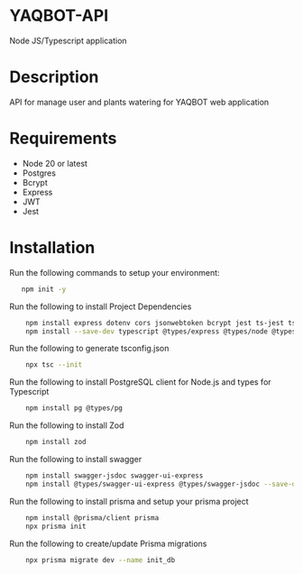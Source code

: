 # YAQBOT-API

Node JS/Typescript application

# Description

API for manage user and plants watering for YAQBOT web application

# Requirements

- Node 20 or latest
- Postgres
- Bcrypt
- Express
- JWT
- Jest

# Installation

Run the following commands to setup your environment:

```bash
   npm init -y
```

Run the following to install Project Dependencies

```bash
    npm install express dotenv cors jsonwebtoken bcrypt jest ts-jest ts-node
    npm install --save-dev typescript @types/express @types/node @types/cors nodemon   @types/jsonwebtoken @types/bcrypt @types/jest supertest @types/supertest
```

Run the following to generate tsconfig.json

```bash
    npx tsc --init
```

Run the following to install PostgreSQL client for Node.js and types for Typescript

```bash
    npm install pg @types/pg
```

Run the following to install Zod

```bash
    npm install zod
```

Run the following to install swagger

```bash
    npm install swagger-jsdoc swagger-ui-express
    npm install @types/swagger-ui-express @types/swagger-jsdoc --save-dev
```

Run the following to install prisma and setup your prisma project

```bash
    npm install @prisma/client prisma
    npx prisma init
```

Run the following to create/update Prisma migrations

```bash
    npx prisma migrate dev --name init_db
```
